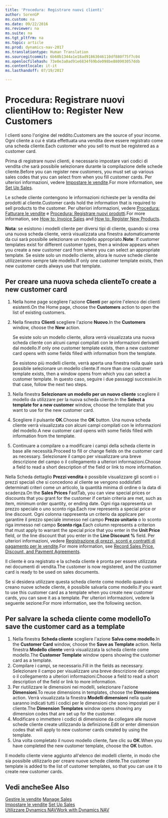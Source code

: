 ```yaml
---
title: 'Procedura: Registrare nuovi clienti'
author: SorenGP
ms.custom: na
ms.date: 09/22/2016
ms.reviewer: na
ms.suite: na
ms.tgt_pltfrm: na
ms.topic: article
ms.prod: dynamics-nav-2017
ms.translationtype: Human Translation
ms.sourcegitcommit: 6b60b1344a1e18ad91863046110df880f75f7c04
ms.openlocfilehash: 73e0e3a0ad91e6834f69bde098be880903057ddb
ms.contentlocale: it-it
ms.lasthandoff: 07/19/2017

---
```


# <a name="how-to-register-new-customers"></a><span data-ttu-id="95df5-102">Procedura: Registrare nuovi clienti</span><span class="sxs-lookup"><span data-stu-id="95df5-102">How to: Register New Customers</span></span>
<span data-ttu-id="95df5-103">I clienti sono l'origine del reddito.</span><span class="sxs-lookup"><span data-stu-id="95df5-103">Customers are the source of your income.</span></span> <span data-ttu-id="95df5-104">Ogni cliente a cui è stata effettuata una vendita deve essere registrato come una scheda cliente.</span><span class="sxs-lookup"><span data-stu-id="95df5-104">Each customer who you sell to must be registered as a customer card.</span></span>

<span data-ttu-id="95df5-105">Prima di registrare nuovi clienti, è necessario impostare vari codici di vendita che sarà possibile selezionare durante la compilazione delle schede cliente.</span><span class="sxs-lookup"><span data-stu-id="95df5-105">Before you can register new customers, you must set up various sales codes that you can select from when you fill customer cards.</span></span> <span data-ttu-id="95df5-106">Per ulteriori informazioni, vedere [Impostare le vendite](sales-setup-sales.md).</span><span class="sxs-lookup"><span data-stu-id="95df5-106">For more information, see [Set Up Sales](sales-setup-sales.md).</span></span>

<span data-ttu-id="95df5-107">Le schede cliente contengono le informazioni richieste per la vendita dei prodotti al cliente.</span><span class="sxs-lookup"><span data-stu-id="95df5-107">Customer cards hold the information that is required to sell products to the customer.</span></span> <span data-ttu-id="95df5-108">Per ulteriori informazioni, vedere [Procedura: Fatturare le vendite](sales-how-invoice-sales.md) e [Procedura: Registrare nuovi prodotti](inventory-how-register-new-products.md).</span><span class="sxs-lookup"><span data-stu-id="95df5-108">For more information, see [How to: Invoice Sales](sales-how-invoice-sales.md) and [How to: Register New Products](inventory-how-register-new-products.md).</span></span>

<span data-ttu-id="95df5-109">**Nota**: se esistono i modelli cliente per diversi tipi di cliente, quando si crea una nuova scheda cliente, verrà visualizzata una finestra automaticamente da cui sarà possibile selezionare un modello appropriato.</span><span class="sxs-lookup"><span data-stu-id="95df5-109">**Note**: If customer templates exist for different customer types, then a window appears when you create a new customer card from where you can select an appropriate template.</span></span> <span data-ttu-id="95df5-110">Se esiste solo un modello cliente, allora le nuove schede cliente utilizzeranno sempre tale modello.</span><span class="sxs-lookup"><span data-stu-id="95df5-110">If only one customer template exists, then new customer cards always use that template.</span></span>

## <a name="to-create-a-new-customer-card"></a><span data-ttu-id="95df5-111">Per creare una nuova scheda cliente</span><span class="sxs-lookup"><span data-stu-id="95df5-111">To create a new customer card</span></span>
1. <span data-ttu-id="95df5-112">Nella home page scegliere l'azione **Clienti** per aprire l'elenco dei clienti esistenti.</span><span class="sxs-lookup"><span data-stu-id="95df5-112">On the Home page, choose the **Customers** action to open the list of existing customers.</span></span>  
2. <span data-ttu-id="95df5-113">Nella finestra **Clienti** scegliere l'azione **Nuovo**.</span><span class="sxs-lookup"><span data-stu-id="95df5-113">In the **Customers** window, choose the **New** action.</span></span>

    <span data-ttu-id="95df5-114">Se esiste solo un modello cliente, allora verrà visualizzata una nuova scheda cliente con alcuni campi compilati con le informazioni derivanti dal modello.</span><span class="sxs-lookup"><span data-stu-id="95df5-114">If only one customer template exists, then a new customer card opens with some fields filled with information from the template.</span></span>

    <span data-ttu-id="95df5-115">Se esistono più modelli cliente, verrà aperta una finestra nella quale sarà possibile selezionare un modello cliente.</span><span class="sxs-lookup"><span data-stu-id="95df5-115">If more than one customer template exists, then a window opens from which you can select a customer template.</span></span> <span data-ttu-id="95df5-116">In questo caso, seguire i due passaggi successivi.</span><span class="sxs-lookup"><span data-stu-id="95df5-116">In that case, follow the next two steps.</span></span>
3. <span data-ttu-id="95df5-117">Nella finestra **Selezionare un modello per un nuovo cliente** scegliere il modello da utilizzare per la nuova scheda cliente.</span><span class="sxs-lookup"><span data-stu-id="95df5-117">In the **Select a template for a new customer** window, choose the template that you want to use for the new customer card.</span></span>
4. <span data-ttu-id="95df5-118">Scegliere il pulsante **OK**.</span><span class="sxs-lookup"><span data-stu-id="95df5-118">Choose the **OK** button.</span></span> <span data-ttu-id="95df5-119">Una nuova scheda cliente verrà visualizzata con alcuni campi compilati con le informazioni del modello.</span><span class="sxs-lookup"><span data-stu-id="95df5-119">A new customer card opens with some fields filled with information from the template.</span></span>  
5. <span data-ttu-id="95df5-120">Continuare a compilare o a modificare i campi della scheda cliente in base alle necessità.</span><span class="sxs-lookup"><span data-stu-id="95df5-120">Proceed to fill or change fields on the customer card as necessary.</span></span> <span data-ttu-id="95df5-121">Selezionare il campo per visualizzare una breve descrizione del campo o il collegamento a ulteriori informazioni.</span><span class="sxs-lookup"><span data-stu-id="95df5-121">Choose a field to read a short description of the field or link to more information.</span></span>

<span data-ttu-id="95df5-122">Nella Scheda dettaglio **Prezzi vendita** è possibile visualizzare gli sconti o i prezzi speciali che si concedono al cliente se vengono soddisfatti determinati criteri come un articolo, la quantità minima di ordine o la data di scadenza.</span><span class="sxs-lookup"><span data-stu-id="95df5-122">On the **Sales Prices** FastTab, you can view special prices or discounts that you grant for the customer if certain criteria are met, such as item, minimum order quantity, or ending date.</span></span> <span data-ttu-id="95df5-123">Ogni riga rappresenta un prezzo speciale o uno sconto riga.</span><span class="sxs-lookup"><span data-stu-id="95df5-123">Each row represents a special price or line discount.</span></span> <span data-ttu-id="95df5-124">Ogni colonna rappresenta un criterio da applicare per garantire il prezzo speciale immesso nel campo **Prezzo unitario** o lo sconto riga immesso nel campo **Sconto riga**.</span><span class="sxs-lookup"><span data-stu-id="95df5-124">Each column represents a criterion that must apply to warrant the special price that you enter in the **Unit Price** field, or the line discount that you enter in the **Line Discount %** field.</span></span> <span data-ttu-id="95df5-125">Per ulteriori informazioni, vedere [Registrazione di prezzi, sconti e contratti di pagamento per le vendite](sales-how-record-sales-price-discount-payment-agreements.md).</span><span class="sxs-lookup"><span data-stu-id="95df5-125">For more information, see [Record Sales Price, Discount, and Payment Agreements](sales-how-record-sales-price-discount-payment-agreements.md).</span></span>

<span data-ttu-id="95df5-126">Il cliente è ora registrato e la scheda cliente è pronta per essere utilizzata nei documenti di vendita.</span><span class="sxs-lookup"><span data-stu-id="95df5-126">The customer is now registered, and the customer card is ready to be used on sales documents.</span></span>

<span data-ttu-id="95df5-127">Se si desidera utilizzare questa scheda cliente come modello quando si creano nuove schede cliente, è possibile salvarla come modello.</span><span class="sxs-lookup"><span data-stu-id="95df5-127">If you want to use this customer card as a template when you create new customer cards, you can save it as a template.</span></span> <span data-ttu-id="95df5-128">Per ulteriori informazioni, vedere la seguente sezione:</span><span class="sxs-lookup"><span data-stu-id="95df5-128">For more information, see the following section.</span></span>

## <a name="to-save-the-customer-card-as-a-template"></a><span data-ttu-id="95df5-129">Per salvare la scheda cliente come modello</span><span class="sxs-lookup"><span data-stu-id="95df5-129">To save the customer card as a template</span></span>
1. <span data-ttu-id="95df5-130">Nella finestra **Scheda cliente** scegliere l'azione **Salva come modello**.</span><span class="sxs-lookup"><span data-stu-id="95df5-130">In the **Customer Card** window, choose the **Save as Template** action.</span></span> <span data-ttu-id="95df5-131">Nella finestra **Modello cliente** verrà visualizzata la scheda cliente come modello.</span><span class="sxs-lookup"><span data-stu-id="95df5-131">The **Customer Template** window opens showing the customer card as a template.</span></span>
2. <span data-ttu-id="95df5-132">Compilare i campi, se necessario.</span><span class="sxs-lookup"><span data-stu-id="95df5-132">Fill in the fields as necessary.</span></span> <span data-ttu-id="95df5-133">Selezionare il campo per visualizzare una breve descrizione del campo o il collegamento a ulteriori informazioni.</span><span class="sxs-lookup"><span data-stu-id="95df5-133">Choose a field to read a short description of the field or link to more information.</span></span>
3. <span data-ttu-id="95df5-134">Per riutilizzare le dimensioni nei modelli, selezionare l'azione **Dimensioni**.</span><span class="sxs-lookup"><span data-stu-id="95df5-134">To reuse dimensions in templates, choose the **Dimensions** action.</span></span> <span data-ttu-id="95df5-135">Verrà visualizzata la finestra **Modelli dimensioni** nella quale saranno indicati tutti i codici per le dimensioni che sono impostati per il cliente.</span><span class="sxs-lookup"><span data-stu-id="95df5-135">The **Dimension Templates** window opens showing any dimension codes that are set up for the customer.</span></span>
4. <span data-ttu-id="95df5-136">Modificare o immettere i codici di dimensione da collegare alle nuove schede cliente create utilizzando la definizione.</span><span class="sxs-lookup"><span data-stu-id="95df5-136">Edit or enter dimension codes that will apply to new customer cards created by using the template.</span></span>  
5. <span data-ttu-id="95df5-137">Una volta completato il nuovo modello cliente, fare clic su **OK**.</span><span class="sxs-lookup"><span data-stu-id="95df5-137">When you have completed the new customer template, choose the **OK** button.</span></span>

<span data-ttu-id="95df5-138">Il modello cliente viene aggiunto all'elenco dei modelli cliente, in modo che sia possibile utilizzarlo per creare nuove schede cliente.</span><span class="sxs-lookup"><span data-stu-id="95df5-138">The customer template is added to the list of customer templates, so that you can use it to create new customer cards.</span></span>

## <a name="see-also"></a><span data-ttu-id="95df5-139">Vedi anche</span><span class="sxs-lookup"><span data-stu-id="95df5-139">See Also</span></span>  
<span data-ttu-id="95df5-140">[Gestire le vendite](sales-manage-sales.md)  </span><span class="sxs-lookup"><span data-stu-id="95df5-140">[Manage Sales](sales-manage-sales.md)  </span></span>  
<span data-ttu-id="95df5-141">[Impostare le vendite](sales-setup-sales.md)  </span><span class="sxs-lookup"><span data-stu-id="95df5-141">[Set Up Sales](sales-setup-sales.md)  </span></span>  
[<span data-ttu-id="95df5-142">Utilizzare Dynamics NAV</span><span class="sxs-lookup"><span data-stu-id="95df5-142">Work with Dynamics NAV</span></span>](ui-work-product.md)

